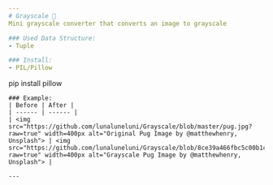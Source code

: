 ```yaml
---
# Grayscale 🐍
Mini grayscale converter that converts an image to grayscale

### Used Data Structure:
- Tuple

### Install:
- PIL/Pillow
```
  pip install pillow
```
### Example:
| Before | After |
| ------ | ------ |
| <img src="https://github.com/lunaluneluni/Grayscale/blob/master/pug.jpg?raw=true" width=400px alt="Original Pug Image by @matthewhenry, Unsplash"> | <img src="https://github.com/lunaluneluni/Grayscale/blob/8ce39a466fbc5c00b1ca1d8ff7c597a202d3b844/recolored.jpg?raw=true" width=400px alt="Grayscale Pug Image by @matthewhenry, Unsplash"> |

---
```

